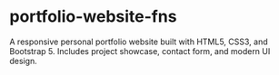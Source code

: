 # portfolio-website-fns
A responsive personal portfolio website built with HTML5, CSS3, and Bootstrap 5. Includes project showcase, contact form, and modern UI design.
